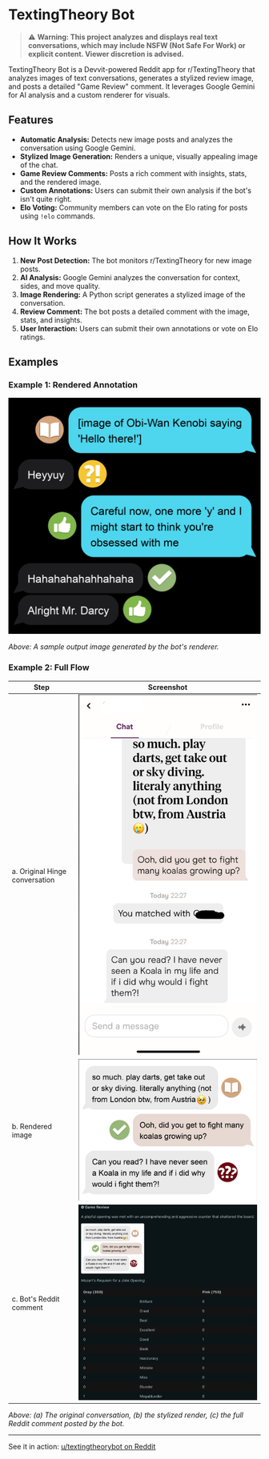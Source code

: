 # TextingTheory Bot

> ⚠️ **Warning: This project analyzes and displays real text conversations, which may include NSFW (Not Safe For Work) or explicit content. Viewer discretion is advised.**

TextingTheory Bot is a Devvit-powered Reddit app for r/TextingTheory that analyzes images of text conversations, generates a stylized review image, and posts a detailed "Game Review" comment. It leverages Google Gemini for AI analysis and a custom renderer for visuals.

## Features

- **Automatic Analysis:** Detects new image posts and analyzes the conversation using Google Gemini.
- **Stylized Image Generation:** Renders a unique, visually appealing image of the chat.
- **Game Review Comments:** Posts a rich comment with insights, stats, and the rendered image.
- **Custom Annotations:** Users can submit their own analysis if the bot's isn't quite right.
- **Elo Voting:** Community members can vote on the Elo rating for posts using `!elo` commands.

## How It Works

1. **New Post Detection:** The bot monitors r/TextingTheory for new image posts.
2. **AI Analysis:** Google Gemini analyzes the conversation for context, sides, and move quality.
3. **Image Rendering:** A Python script generates a stylized image of the conversation.
4. **Review Comment:** The bot posts a detailed comment with the image, stats, and insights.
5. **User Interaction:** Users can submit their own annotations or vote on Elo ratings.

## Examples

### Example 1: Rendered Annotation

![Rendered annotation](examples/ex1.png)

*Above: A sample output image generated by the bot's renderer.*

### Example 2: Full Flow

| Step | Screenshot |
|------|------------|
| a. Original Hinge conversation | ![Hinge convo](examples/ex2a.png) |
| b. Rendered image | ![Rendered image](examples/ex2b.png) |
| c. Bot's Reddit comment | ![Bot comment](examples/ex2c.png) |

*Above: (a) The original conversation, (b) the stylized render, (c) the full Reddit comment posted by the bot.*

---

See it in action: [u/textingtheorybot on Reddit](https://www.reddit.com/user/textingtheorybot/)

